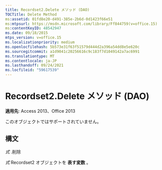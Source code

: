 ```yaml
---
title: Recordset2.Delete メソッド (DAO)
TOCTitle: Delete Method
ms:assetid: 01fd8e20-d491-385e-2b6d-0d1423f66e51
ms:mtpsurl: https://msdn.microsoft.com/library/Ff844759(v=office.15)
ms:contentKeyID: 48542947
ms.date: 09/18/2015
mtps_version: v=office.15
ms.localizationpriority: medium
ms.openlocfilehash: 5b573e31f63f51579d444d2a396a54dd8e5e620c
ms.sourcegitcommit: a1d9041c20256616c9c183f7d1049142a7ac6991
ms.translationtype: MT
ms.contentlocale: ja-JP
ms.lasthandoff: 09/24/2021
ms.locfileid: "59617539"
---
```

# <a name="recordset2delete-method-dao"></a>Recordset2.Delete メソッド (DAO)


**適用先**: Access 2013、Office 2013

このオブジェクトではサポートされていません。

## <a name="syntax"></a>構文

*式* .削除

*式* Recordset2 オブジェクトを **表す変数** 。


